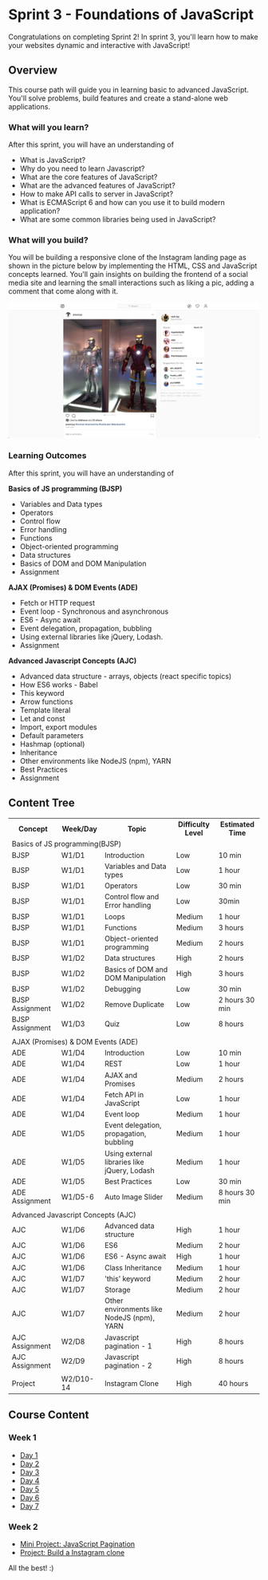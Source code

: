 
# Sprint 3 - Foundations of JavaScript
Congratulations on completing Sprint 2!  In sprint 3, you'll learn how to make your websites dynamic and interactive with JavaScript!

## Overview

This course path will guide you in learning basic to advanced JavaScript. You'll solve problems, build features and create a stand-alone web applications.

### What will you learn?

After this sprint, you will have an understanding of
- What is JavaScript?
- Why do you need to learn Javascript?
- What are the core features of JavaScript?
- What are the advanced features of JavaScript?
- How to make API calls to server in JavaScript?
- What is ECMAScript 6 and how can you use it to build modern application?
- What are some common libraries being used in JavaScript?

### What will you build?
You will be building a responsive clone of the Instagram landing page as shown in the picture below by implementing the HTML, CSS and JavaScript concepts learned. You'll gain insights on building the frontend of a social media site and learning the small interactions such as liking a pic, adding a comment that come along with it.

![Instagram Clone](insta.png)


### Learning Outcomes
After this sprint, you will have an understanding of

**Basics of JS programming (BJSP)**
 - Variables and Data types
 - Operators
 - Control flow
 - Error handling
 - Functions
 - Object-oriented programming
 - Data structures
 - Basics of DOM and DOM Manipulation
 - Assignment

 **AJAX (Promises) & DOM Events (ADE)**
 - Fetch or HTTP request
 - Event loop - Synchronous and asynchronous
 - ES6 - Async await
 - Event delegation, propagation, bubbling
 - Using external libraries like jQuery, Lodash.
 - Assignment

**Advanced Javascript Concepts (AJC)**
 - Advanced data structure - arrays, objects (react specific topics)
 - How ES6 works - Babel
 - This keyword
 - Arrow functions
 - Template literal
 - Let and const
 - Import, export modules
 - Default parameters
 - Hashmap (optional)
 - Inheritance
 - Other environments like NodeJS (npm), YARN
 - Best Practices
 - Assignment


## Content Tree

<table>
  <tr>
    <th>Concept</th>
    <th>Week/Day</th>
    <th>Topic</th>
    <th>Difficulty Level</th>
    <th>Estimated Time</th>
  </tr>
  <tr>
    <td colspan="4">Basics of JS programming(BJSP)</td>
    <td></td>
  </tr>
  <tr>
    <td>BJSP</td>
    <td>W1/D1</td>
    <td>Introduction</td>
    <td>Low</td>
    <td>10 min</td>
  </tr>
  <tr>
    <td>BJSP</td>
    <td>W1/D1</td>
    <td>Variables and Data types</td>
    <td>Low</td>
    <td>1 hour</td>
  </tr>
  <tr>
    <td>BJSP</td>
    <td>W1/D1</td>
    <td>Operators</td>
    <td>Low</td>
    <td>30 min</td>
  </tr>
  <tr>
    <td>BJSP</td>
    <td>W1/D1</td>
    <td>Control flow and Error handling</td>
    <td>Low</td>
    <td>30min</td>
  </tr>
  <tr>
    <td>BJSP</td>
    <td>W1/D1</td>
    <td>Loops</td>
    <td>Medium</td>
    <td>1 hour</td>
  </tr>
  <tr>
    <td>BJSP</td>
    <td>W1/D1</td>
    <td>Functions</td>
    <td>Medium</td>
    <td>3 hours</td>
  </tr>
  <tr>
    <td>BJSP</td>
    <td>W1/D1</td>
    <td>Object-oriented programming</td>
    <td>Medium</td>
    <td>2 hours</td>
  </tr>
  <tr>
    <td>BJSP</td>
    <td>W1/D2</td>
    <td>Data structures</td>
    <td>High</td>
    <td>2 hours</td>
  </tr>
  <tr>
    <td>BJSP</td>
    <td>W1/D2</td>
    <td>Basics of DOM and DOM Manipulation</td>
    <td>High</td>
    <td>3 hours</td>
  </tr>
  <tr>
    <td>BJSP</td>
    <td>W1/D2</td>
    <td>Debugging</td>
    <td>Low</td>
    <td>30 min</td>
  </tr>
  <tr>
    <td>BJSP Assignment</td>
    <td>W1/D2</td>
    <td>Remove Duplicate</td>
    <td>Low</td>
    <td>2 hours 30 min</td>
  </tr>
  <tr>
    <td>BJSP Assignment</td>
    <td>W1/D3</td>
    <td>Quiz</td>
    <td>Low</td>
    <td>8 hours</td>
  </tr>
  <tr>
    <td></td>
    <td></td>
    <td></td>
    <td></td>
    <td></td>
  </tr>
  <tr>
    <td colspan="4">AJAX (Promises) &amp; DOM Events (ADE)</td>
    <td></td>
  </tr>
  <tr>
    <td>ADE</td>
    <td>W1/D4</td>
    <td>Introduction</td>
    <td>Low</td>
    <td>10 min</td>
  </tr>
  <tr>
    <td>ADE</td>
    <td>W1/D4</td>
    <td>REST</td>
    <td>Low</td>
    <td>1 hour</td>
  </tr>
  <tr>
    <td>ADE</td>
    <td>W1/D4</td>
    <td>AJAX and Promises</td>
    <td>Medium</td>
    <td>2 hours</td>
  </tr>
  <tr>
    <td>ADE</td>
    <td>W1/D4</td>
    <td>Fetch API in JavaScript</td>
    <td>Low</td>
    <td>1 hour</td>
  </tr>
  <tr>
    <td>ADE</td>
    <td>W1/D4</td>
    <td>Event loop</td>
    <td>Medium</td>
    <td>1 hour</td>
  </tr>
  <tr>
    <td>ADE</td>
    <td>W1/D5</td>
    <td>Event delegation, propagation, bubbling</td>
    <td>Medium</td>
    <td>1 hour</td>
  </tr>
  <tr>
    <td>ADE</td>
    <td>W1/D5</td>
    <td>Using external libraries like jQuery, Lodash</td>
    <td>Medium</td>
    <td>1 hour</td>
  </tr>
  <tr>
    <td>ADE</td>
    <td>W1/D5</td>
    <td>Best Practices</td>
    <td>Low</td>
    <td>30 min</td>
  </tr>
  <tr>
    <td>ADE Assignment</td>
    <td>W1/D5-6</td>
    <td>Auto Image Slider</td>
    <td>Medium</td>
    <td>8 hours 30 min</td>
  </tr>
  <tr>
    <td></td>
    <td></td>
    <td></td>
    <td></td>
    <td></td>
  </tr>
  <tr>
    <td colspan="4">Advanced Javascript Concepts (AJC)</td>
    <td></td>
  </tr>
  <tr>
    <td>AJC</td>
    <td>W1/D6</td>
    <td>Advanced data structure</td>
    <td>High</td>
    <td>1 hour</td>
  </tr>
  <tr>
    <td>AJC</td>
    <td>W1/D6</td>
    <td>ES6</td>
    <td>Medium</td>
    <td>2 hour</td>
  </tr>
  <tr>
    <td>AJC</td>
    <td>W1/D6</td>
    <td>ES6 - Async await</td>
    <td>High</td>
    <td>1 hour</td>
  </tr>
  <tr>
    <td>AJC</td>
    <td>W1/D6</td>
    <td>Class Inheritance</td>
    <td>Medium</td>
    <td>1 hour</td>
  </tr>
  <tr>
    <td>AJC</td>
    <td>W1/D7</td>
    <td>'this' keyword</td>
    <td>Medium</td>
    <td>2 hour</td>
  </tr>
  <tr>
    <td>AJC</td>
    <td>W1/D7</td>
    <td>Storage</td>
    <td>Medium</td>
    <td>2 hour</td>
  </tr>
  <tr>
    <td>AJC</td>
    <td>W1/D7</td>
    <td>Other environments like NodeJS (npm), YARN</td>
    <td>Medium</td>
    <td>2 hour</td>
  </tr>
  <tr>
    <td>AJC Assignment</td>
    <td>W2/D8</td>
    <td>Javascript pagination - 1</td>
    <td>High</td>
    <td>8 hours</td>
  </tr>
  <tr>
    <td>AJC Assignment</td>
    <td>W2/D9</td>
    <td>Javascript pagination - 2</td>
    <td>High</td>
    <td>8 hours</td>
  </tr>
  <tr>
    <td></td>
    <td></td>
    <td></td>
    <td></td>
    <td></td>
  </tr>
  <tr>
    <td>Project</td>
    <td>W2/D10-14</td>
    <td>Instagram Clone</td>
    <td>High</td>
    <td>40 hours</td>
  </tr>
</table>


## Course Content
### Week 1
- [Day 1](week_1/day_1.md)
- [Day 2](week_1/day_2.md)
- [Day 3](week_1/day_3.md)
- [Day 4](week_1/day_4.md)
- [Day 5](week_1/day_5.md)
- [Day 6](week_1/day_6.md)
- [Day 7](week_1/day_7.md)

### Week 2
- [Mini Project: JavaScript Pagination](week_2/mini_project.md)
- [Project: Build a Instagram clone](week_2/project.md)


All the best! :)
